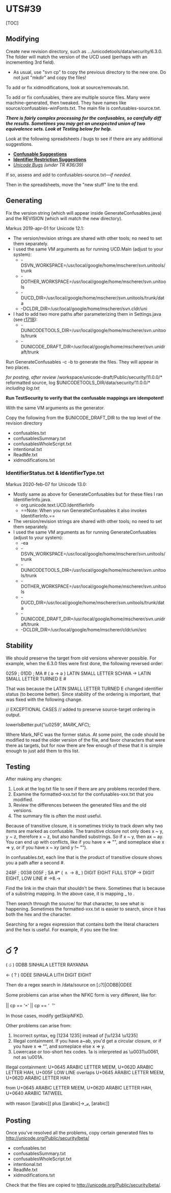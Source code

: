 # UTS#39

[TOC]

## Modifying

Create new revision directory, such as .../unicodetools/data/security/6.3.0. The
folder will match the version of the UCD used (perhaps with an incrementing 3rd
field).

*   As usual, use "svn cp" to copy the previous directory to the new one. Do not
    just "mkdir" and copy the files!

To add or fix xidmodifications, look at source/removals.txt.

To add or fix confusables, there are multiple source files. Many were
machine-generated, then tweaked. They have names like
source/confusables-winFonts.txt. The main file is confusables-source.txt.

***There is fairly complex processing for the confusables, so carefully diff the
results. Sometimes you may get an unexpected union of two equivalence sets. Look
at Testing below for help.***

Look at the following spreadsheets / bugs to see if there are any additional
suggestions.

*   **[Confusable
    Suggestions](https://docs.google.com/spreadsheet/ccc?key=0ArRWBHdd5mx-dHRXelRVbXRYSVp2QTNDdTBlV1I5X1E&usp=drive_web#gid=0)**
*   **[Identifier Restriction
    Suggestions](https://docs.google.com/spreadsheet/ccc?key=0ArRWBHdd5mx-dEJJWkdzZzk4cDRYbEVLTmhraGN0Q3c&usp=drive_web#gid=0)**
*   *[Unicode
    Bugs](http://www.unicode.org/edcom/bugtrack/query?status=accepted&status=assigned&status=new&status=reopened&group=component&order=priority&col=id&col=summary&col=status&col=type&col=priority&col=milestone&col=component&owner=mark&report=10)
    (under TR #36/39)*

If so, assess and add to confusables-source.txt—*if needed.*

Then in the spreadsheets, move the "new stuff" line to the end.

## Generating

Fix the version string (which will appear inside GenerateConfusables.java) and
the REVISION (which will match the new directory).

Markus 2019-apr-01 for Unicode 12.1:

*   The version/revision strings are shared with other tools; no need to set
    them separately.
*   I used the same VM arguments as for running UCD.Main (adjust to your
    system):
    *   -DSVN_WORKSPACE=/usr/local/google/home/mscherer/svn.unitools/trunk
    *   -DOTHER_WORKSPACE=/usr/local/google/home/mscherer/svn.unitools
    *   -DUCD_DIR=/usr/local/google/home/mscherer/svn.unitools/trunk/data
    *   -DCLDR_DIR=/usr/local/google/home/mscherer/svn.cldr/uni
*   I had to add two more paths after parameterizing them in Settings.java (see
    [r1718](http://www.unicode.org/utility/trac/changeset/1718)):
    *   -DUNICODETOOLS_DIR=/usr/local/google/home/mscherer/svn.unitools/trunk
    *   -DUNICODE_DRAFT_DIR=/usr/local/google/home/mscherer/svn.unidraft/trunk

Run GenerateConfusables -c -b to generate the files. They will appear in two
places.

*for posting, after review* /workspace/unicode-draft/Public/security/11.0.0/\*
reformatted source, log $UNICODETOOLS_DIR/data/security/11.0.0/\*
*including log.txt*

**Run TestSecurity to verify that the confusable mappings are idempotent!**

With the same VM arguments as the generator.

Copy the following from the $UNICODE_DRAFT_DIR to the top level of the revision
directory

*   confusables.txt
*   confusablesSummary.txt
*   confusablesWholeScript.txt
*   intentional.txt
*   ReadMe.txt
*   xidmodifications.txt

### IdentifierStatus.txt & IdentifierType.txt

Markus 2020-feb-07 for Unicode 13.0:

*   Mostly same as above for GenerateConfusables but for these files I ran
    IdentifierInfo.java.
    *   org.unicode.text.UCD.IdentifierInfo
    *   ==Note: When you run GenerateConfusables it also invokes
        IdentifierInfo.==
*   The version/revision strings are shared with other tools; no need to set
    them separately.
*   I used the same VM arguments as for running GenerateConfusables (adjust to
    your system):
    *   -ea
    *   -DSVN_WORKSPACE=/usr/local/google/home/mscherer/svn.unitools/trunk
    *   -DUNICODETOOLS_DIR=/usr/local/google/home/mscherer/svn.unitools/trunk
    *   -DOTHER_WORKSPACE=/usr/local/google/home/mscherer/svn.unitools
    *   -DUCD_DIR=/usr/local/google/home/mscherer/svn.unitools/trunk/data
    *   -DUNICODE_DRAFT_DIR=/usr/local/google/home/mscherer/svn.unidraft/trunk
    *   -DCLDR_DIR=/usr/local/google/home/mscherer/cldr/uni/src

## Stability

We should preserve the target from old versions wherever possible. For example,
when the 6.3.0 files were first done, the following reversed order:

0259 ;  01DD ;  MA      # ( ə → ǝ ) LATIN SMALL LETTER SCHWA → LATIN SMALL
LETTER TURNED E      #

That was because the LATIN SMALL LETTER TURNED E changed identifier status (to
become better). Since stability of the ordering is important, that was fixed
with the following change.

// EXCEPTIONAL CASES
// added to preserve source-target ordering in output.

lowerIsBetter.put('\\u0259', *MARK_NFC*);

Where Mark_NFC was the former status. At some point, the code should be modified
to read the older version of the file, and favor characters that were there as
targets, but for now there are few enough of these that it is simple enough to
just add them to this list.

## Testing

After making any changes:

1.  Look at the log.txt file to see if there are any problems recorded there.
2.  Examine the formatted-xxx.txt for the confusables-xxx.txt that you modified.
3.  Review the differences between the generated files and the old versions.
4.  The summary file is often the most useful.

Because of transitive closure, it is sometimes tricky to track down why two
items are marked as confusable. The transitive closure not only does x ~ y, y ~
z, therefore x ~ z, but also handled substrings. So if x ~ y, then ax ~ ay. You
can end up with conflicts, like if you have x => "", and someplace else x => y,
or if you have x ~ xy (and y !~ "").

In confusables.txt, each line that is the product of transitive closure shows
you a path after a second #.

248F ;  0038 005F ;     SA      #\* ( ⒏ → 8_ ) DIGIT EIGHT FULL STOP → DIGIT
EIGHT, LOW LINE    # →8.→

Find the link in the chain that shouldn't be there. Sometimes that is because of
a substring mapping. In the above case, it is mapping _ to .

Then search through the source/ for that character, to see what is happening.
Sometimes the formatted-xxx.txt is easier to search, since it has both the hex
and the character.

Searching for a regex expression that contains both the literal characters and
the hex is useful. For example, if you see the line:

#       ර       ?

(‎ ර ‎) 0DBB     SINHALA LETTER RAYANNA

←       (‎ ? ‎) 0DEE     SINHALA LITH DIGIT EIGHT

Then do a regex search in /data/source on \[ර?\]|ODBB|ODEE

Some problems can arise when the NFKC form is very different, like for:

|| cp == '﬩' || cp == '︒'

In those cases, modify getSkipNFKD.

Other problems can arise from:

1.  Incorrect syntax, eg \[1234 1235\] instead of \[\\u1234 \\u1235\]
2.  Illegal containment. If you have a~ab, you'd get a circular closure, or if
    you have x => "", and someplace else x => y.
3.  Lowercase or too-short hex codes. 1a is interpreted as \\u0031\\u0061, not
    as \\u001A.

Illegal containment: U+0645 ARABIC LETTER MEEM, U+062D ARABIC LETTER HAH, U+005F
LOW LINE overlaps U+0645 ARABIC LETTER MEEM, U+062D ARABIC LETTER HAH

from U+0645 ARABIC LETTER MEEM, U+062D ARABIC LETTER HAH, U+0640 ARABIC TATWEEL

with reason \[\[arabic\]\] plus \[\[arabic\]→&#x1eef0;, \[arabic\]\]

## Posting

Once you've resolved all the problems, copy certain generated files to
http://unicode.org/Public/security/beta/

*   confusables.txt
*   confusablesSummary.txt
*   confusablesWholeScript.txt
*   intentional.txt
*   ReadMe.txt
*   xidmodifications.txt

Check that the files are copied to http://unicode.org/Public/security/beta/.

